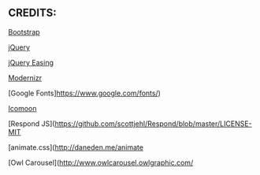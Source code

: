 
## CREDITS:

[Bootstrap](http://getbootstrap.com/)

[jQuery](http://jquery.com/)

[jQuery Easing](http://gsgd.co.uk/sandbox/jquery/easing/)

[Modernizr](http://modernizr.com/)

[Google Fonts]https://www.google.com/fonts/)

[Icomoon](https://icomoon.io/app/)

[Respond JS](https://github.com/scottjehl/Respond/blob/master/LICENSE-MIT

[animate.css](http://daneden.me/animate

[Owl Carousel](http://www.owlcarousel.owlgraphic.com/


